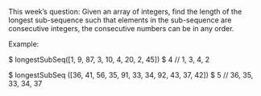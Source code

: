 This week’s question: Given an array of integers, find the length of the longest sub-sequence such that elements in the sub-sequence are consecutive integers, the consecutive numbers can be in any order. 

Example:  

$ longestSubSeq([1, 9, 87, 3, 10, 4, 20, 2, 45]) 
$ 4 // 1, 3, 4, 2 

$ longestSubSeq ([36, 41, 56, 35, 91, 33, 34, 92, 43, 37, 42]) 
$ 5 // 36, 35, 33, 34, 37
